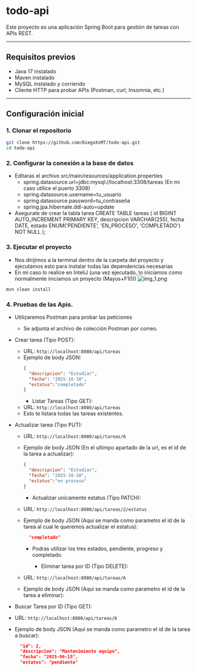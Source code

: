 # todo-api

Este proyecto es una aplicación Spring Boot para gestión de tareas con APIs REST.

---

## Requisitos previos

- Java 17 instalado
- Maven instalado
- MySQL instalado y corriendo
- Cliente HTTP para probar APIs (Postman, curl, Insomnia, etc.)

---

## Configuración inicial

### 1. Clonar el repositorio

```bash
git clone https://github.com/DiegoXsMT/todo-api.git
cd todo-api
```
### 2. Configurar la conexión a la base de datos
- Editaras el archivo src/main/resources/application.properties
  - spring.datasource.url=jdbc:mysql://localhost:3308/tareas  (En mi caso utilice el puerto 3308)
  - spring.datasource.username=tu_usuario
  - spring.datasource.password=tu_contraseña
  - spring.jpa.hibernate.ddl-auto=update
- Asegurate de crear la tabla tarea CREATE TABLE tareas (
  id BIGINT AUTO_INCREMENT PRIMARY KEY,
  descripcion VARCHAR(255),
  fecha DATE,
  estado ENUM('PENDIENTE', 'EN_PROCESO', 'COMPLETADO') NOT NULL
  );


### 3. Ejecutar el proyecto
- Nos dirijimos a la terminal dentro de la carpeta del proyecto y ejecutamos esto para instalar todas las dependencias necesarias
- En mi caso lo realice en InteliJ (una vez ejecutado, lo iniciamos como normalmente iniciamos un proyecto (Mayus+F10))
![img_1.png](img_1.png)
```bash
mvn clean install

```


### 4. Pruebas de las Apis.
- Utilizaremos Postman para probar las peticiones
  - Se adjunta el archivo de colección Postman por correo.
- Crear tarea (Tipo POST):
  - URL: `http://localhost:8080/api/tareas`
  - Ejemplo de body JSON:
    ```json
    {
      "descripcion": "Estudiar",
      "fecha": "2025-10-10",
      "estatus":"completado" 
    }
    ```
    - Listar Tareas (Tipo GET):
  - URL: `http://localhost:8080/api/tareas`
  - Esto te listara todas las tareas existentes.


- Actualizar tarea (Tipo PUT):
  - URL: `http://localhost:8080/api/tareas/6`
  - Ejemplo de body JSON (En el ultimpo apartado de la url, es el id de la tarea a actualizar):
    ```json
    {
      "descripcion": "Estudiar",
      "fecha": "2025-10-10",
      "estatus":"en proceso" 
    }
    ```

    - Actualizar unicamente estatus (Tipo PATCH):
  - URL: `http://localhost:8080/api/tareas/2/estatus`
  - Ejemplo de body JSON (Aqui se manda como parametro el id de la tarea al cual le queremos actualizar el estatus):
    ```json
      "completado"
    ```
    - Podras utilizar los tres estados, pendiente, progreso y completado.

      - Eliminar tarea por ID (Tipo DELETE):
  - URL: `http://localhost:8080/api/tareas/6`
  - Ejemplo de body JSON (Aqui se manda como parametro el id de la tarea a eliminar):

- Buscar Tarea por ID (Tipo GET):
- URL: `http://localhost:8080/api/tareas/6`
- Ejemplo de body JSON (Aqui se manda como parametro el id de la tarea a buscar):
  ```json
    "id": 2,
    "descripcion": "Mantenimiento equipo",
    "fecha": "2025-06-15",
    "estatus": "pendiente"
  ```
 
    
    









